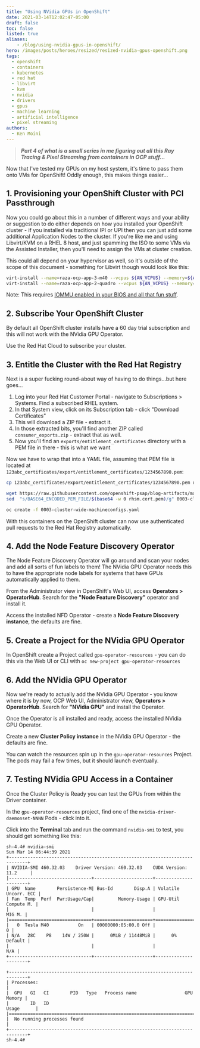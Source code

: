 ```yaml
---
title: "Using NVidia GPUs in OpenShift"
date: 2021-03-14T12:02:47-05:00
draft: false
toc: false
listed: true
aliases:
    - /blog/using-nvidia-gpus-in-openshift/
hero: /images/posts/heroes/resized/resized-nvidia-gpus-openshift.png
tags:
  - openshift
  - containers
  - kubernetes
  - red hat
  - libvirt
  - kvm
  - nvidia
  - drivers
  - gpus
  - machine learning
  - artificial intelligence
  - pixel streaming
authors:
  - Ken Moini
---
```


> ***Part 4 of what is a small series in me figuring out all this Ray Tracing & Pixel Streaming from containers in OCP stuff...***

Now that I've tested my GPUs on my host system, it's time to pass them onto VMs for OpenShift!  Oddly enough, this makes things easier...

## 1. Provisioning your OpenShift Cluster with PCI Passthrough

Now you could go about this in a number of different ways and your ability or suggestion to do either depends on how you installed your OpenShift cluster - if you installed via traditional IPI or UPI then you can just add some additional Application Nodes to the cluster.  If you're like me and using Libvirt/KVM on a RHEL 8 host, and just spamming the ISO to some VMs via the Assisted Installer, then you'll need to assign the VMs at cluster creation.

This could all depend on your hypervisor as well, so it's outside of the scope of this document - something for Libvirt though would look like this:

```bash
virt-install --name=raza-ocp-app-3-m40 --vcpus ${AN_VCPUS} --memory=${AN_RAM} --cdrom=${OCP_AI_ISO_PATH} --disk size=120,path=${VM_PATH}/raza-ocp-app-3.qcow2 --os-variant=rhel8.3 --autostart --noautoconsole --events on_reboot=restart --host-device=pci_0000_41_00_0
virt-install --name=raza-ocp-app-2-quadro --vcpus ${AN_VCPUS} --memory=${AN_RAM} --cdrom=${OCP_AI_ISO_PATH} --disk size=120,path=${VM_PATH}/raza-ocp-app-2.qcow2 --os-variant=rhel8.3 --autostart --noautoconsole --events on_reboot=restart --host-device=pci_0000_81_00_0 --host-device=pci_0000_81_00_1 --host-device=pci_0000_81_00_2 --host-device=pci_0000_81_00_3
```

Note: This requires [IOMMU enabled in your BIOS and all that fun stuff](https://kenmoini.com/blog/pci-passthrough-with-libvirt/).

## 2. Subscribe Your OpenShift Cluster

By default all OpenShift cluster installs have a 60 day trial subscription and this will not work with the NVidia GPU Operator.

Use the Red Hat Cloud to subscribe your cluster.

## 3. Entitle the Cluster with the Red Hat Registry

Next is a super fucking round-about way of having to do things...but here goes...

1. Log into your Red Hat Customer Portal - navigate to Subscriptions > Systems.  Find a subscribed RHEL system.
2. In that System view, click on its Subscription tab - click "Download Certificates"
3. This will download a ZIP file - extract it.
4. In those extracted bits, you'll find another ZIP called `consumer_exports.zip` - extract that as well.
5. Now you'll find an `exports/entitlement_certificates` directory with a PEM file in there - this is what we want

Now we have to wrap that into a YAML file, assuming that PEM file is located at `123abc_certificates/export/entitlement_certificates/1234567890.pem`:

```bash
cp 123abc_certificates/export/entitlement_certificates/1234567890.pem rhsm.cert.pem

wget https://raw.githubusercontent.com/openshift-psap/blog-artifacts/master/how-to-use-entitled-builds-with-ubi/0003-cluster-wide-machineconfigs.yaml.template
sed  "s/BASE64_ENCODED_PEM_FILE/$(base64 -w 0 rhsm.cert.pem)/g" 0003-cluster-wide-machineconfigs.yaml.template > 0003-cluster-wide-machineconfigs.yaml

oc create -f 0003-cluster-wide-machineconfigs.yaml
```

With this containers on the OpenShift cluster can now use authenticated pull requests to the Red Hat Registry automatically.

## 4. Add the Node Feature Discovery Operator

The Node Feature Discovery Operator will go around and scan your nodes and add all sorts of fun labels to them!  The NVidia GPU Operator needs this to have the appropriate node labels for systems that have GPUs automatically applied to them.

From the Administrator view in OpenShift's Web UI, access **Operators > OperatorHub**.  Search for the **"Node Feature Discovery"** operator and install it.

Access the installed NFD Operator - create a **Node Feature Discovery instance**, the defaults are fine.

## 5. Create a Project for the NVidia GPU Operator

In OpenShift create a Project called `gpu-operator-resources` - you can do this via the Web UI or CLI with `oc new-project gpu-operator-resources`

## 6. Add the NVidia GPU Operator

Now we're ready to actually add the NVidia GPU Operator - you know where it is by now, OCP Web UI, Administrator view, **Operators > OperatorHub**.  Search for **"NVidia GPU"** and install the Operator.

Once the Operator is all installed and ready, access the installed NVidia GPU Operator.

Create a new **Cluster Policy instance** in the NVidia GPU Operator - the defaults are fine.

You can watch the resources spin up in the `gpu-operator-resources` Project.  The pods may fail a few times, but it should launch eventually.

## 7. Testing NVidia GPU Access in a Container

Once the Cluster Policy is Ready you can test the GPUs from within the Driver container.

In the `gpu-operator-resources` project, find one of the `nvidia-driver-daemonset-NNNN` Pods - click into it.

Click into the **Terminal** tab and run the command `nvidia-smi` to test, you should get something like this:

```
sh-4.4# nvidia-smi 
Sun Mar 14 06:44:39 2021       
+-----------------------------------------------------------------------------+
| NVIDIA-SMI 460.32.03    Driver Version: 460.32.03    CUDA Version: 11.2     |
|-------------------------------+----------------------+----------------------+
| GPU  Name        Persistence-M| Bus-Id        Disp.A | Volatile Uncorr. ECC |
| Fan  Temp  Perf  Pwr:Usage/Cap|         Memory-Usage | GPU-Util  Compute M. |
|                               |                      |               MIG M. |
|===============================+======================+======================|
|   0  Tesla M40           On   | 00000000:05:00.0 Off |                    0 |
| N/A   28C    P8    14W / 250W |      0MiB / 11448MiB |      0%      Default |
|                               |                      |                  N/A |
+-------------------------------+----------------------+----------------------+
                                                                               
+-----------------------------------------------------------------------------+
| Processes:                                                                  |
|  GPU   GI   CI        PID   Type   Process name                  GPU Memory |
|        ID   ID                                                   Usage      |
|=============================================================================|
|  No running processes found                                                 |
+-----------------------------------------------------------------------------+
sh-4.4#
```